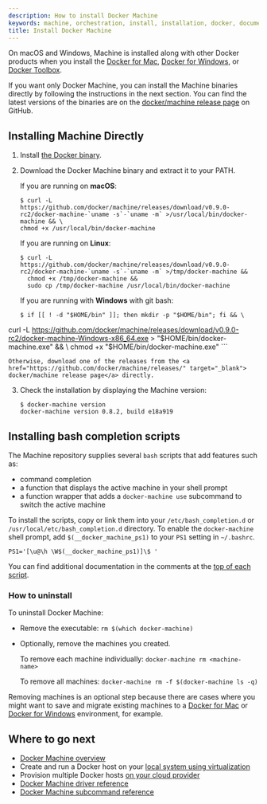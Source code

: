 ```yaml
---
description: How to install Docker Machine
keywords: machine, orchestration, install, installation, docker, documentation
title: Install Docker Machine
---
```


On macOS and Windows, Machine is installed along with other Docker products when
you install the [Docker for Mac](/docker-for-mac/index.md), [Docker for
Windows](/docker-for-windows/index.md), or [Docker
Toolbox](/toolbox/overview.md).

If you want only Docker Machine, you can install the Machine binaries directly
by following the instructions in the next section. You can find the latest
versions of the binaries are on the <a
href="https://github.com/docker/machine/releases/" target="_blank">
docker/machine release page</a> on GitHub.

## Installing Machine Directly

1.  Install <a href="/engine/installation/"
    target="_blank">the Docker binary</a>.

2.  Download the Docker Machine binary and extract it to your PATH.

    If you are running on **macOS**:

    ```console
    $ curl -L https://github.com/docker/machine/releases/download/v0.9.0-rc2/docker-machine-`uname -s`-`uname -m` >/usr/local/bin/docker-machine && \
    chmod +x /usr/local/bin/docker-machine
    ```

    If you are running on **Linux**:

    ```console
    $ curl -L https://github.com/docker/machine/releases/download/v0.9.0-rc2/docker-machine-`uname -s`-`uname -m` >/tmp/docker-machine &&
      chmod +x /tmp/docker-machine &&
      sudo cp /tmp/docker-machine /usr/local/bin/docker-machine
    ```

    If you are running with **Windows** with git bash:

    ```console
    $ if [[ ! -d "$HOME/bin" ]]; then mkdir -p "$HOME/bin"; fi && \
  curl -L https://github.com/docker/machine/releases/download/v0.9.0-rc2/docker-machine-Windows-x86_64.exe > "$HOME/bin/docker-machine.exe" && \
  chmod +x "$HOME/bin/docker-machine.exe"
    ```

    Otherwise, download one of the releases from the <a href="https://github.com/docker/machine/releases/" target="_blank"> docker/machine release page</a> directly.

3.  Check the installation by displaying the Machine version:

        $ docker-machine version
        docker-machine version 0.8.2, build e18a919

## Installing bash completion scripts

The Machine repository supplies several `bash` scripts that add features such
as:

-   command completion
-   a function that displays the active machine in your shell prompt
-   a function wrapper that adds a `docker-machine use` subcommand to switch the
    active machine

To install the scripts, copy or link them into your `/etc/bash_completion.d` or
`/usr/local/etc/bash_completion.d` directory. To enable the `docker-machine` shell
prompt, add `$(__docker_machine_ps1)` to your `PS1` setting in `~/.bashrc`.

    PS1='[\u@\h \W$(__docker_machine_ps1)]\$ '

You can find additional documentation in the comments at the <a
href="https://github.com/docker/machine/tree/master/contrib/completion/bash"
target="_blank">top of each script</a>.

### How to uninstall

To uninstall Docker Machine:

*  Remove the executable: `rm $(which docker-machine)`

*  Optionally, remove the machines you created.

    To remove each machine individually: `docker-machine rm <machine-name>`

    To remove all machines: `docker-machine rm -f $(docker-machine ls -q)`

  Removing machines is an optional step because there are cases where you might
  want to save and migrate existing machines to a [Docker for
  Mac](/docker-for-mac/index.md) or [Docker for
  Windows](/docker-for-windows/index.md) environment, for example.

## Where to go next

-   [Docker Machine overview](overview.md)
-   Create and run a Docker host on your [local system using virtualization](get-started.md)
-   Provision multiple Docker hosts [on your cloud provider](get-started-cloud.md)
-   <a href="/machine/drivers/" target="_blank">Docker Machine driver reference</a>
-   <a href="/machine/reference/" target="_blank">Docker Machine subcommand reference</a>
